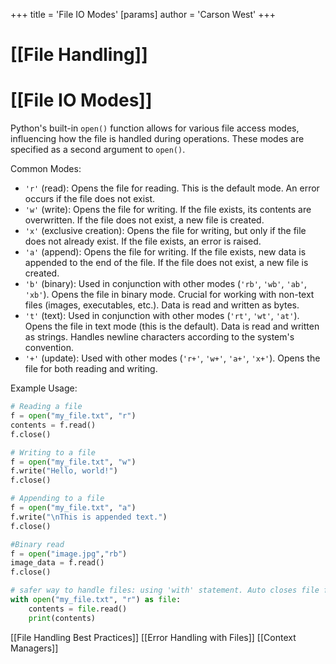 +++
 title = 'File IO Modes'
[params]
	author = 'Carson West'
+++
# [[File Handling]]
# [[File IO Modes]] 
Python's built-in `open()` function allows for various file access modes, influencing how the file is handled during operations.  These modes are specified as a second argument to `open()`.

Common Modes:

*   `'r'` (read): Opens the file for reading.  This is the default mode.  An error occurs if the file does not exist.
*   `'w'` (write): Opens the file for writing.  If the file exists, its contents are overwritten. If the file does not exist, a new file is created.
*   `'x'` (exclusive creation): Opens the file for writing, but only if the file does not already exist.  If the file exists, an error is raised.
*   `'a'` (append): Opens the file for writing.  If the file exists, new data is appended to the end of the file. If the file does not exist, a new file is created.
*   `'b'` (binary):  Used in conjunction with other modes (`'rb'`, `'wb'`, `'ab'`, `'xb'`). Opens the file in binary mode.  Crucial for working with non-text files (images, executables, etc.).  Data is read and written as bytes.
*   `'t'` (text): Used in conjunction with other modes (`'rt'`, `'wt'`, `'at'`). Opens the file in text mode (this is the default). Data is read and written as strings.  Handles newline characters according to the system's convention.
*   `'+'` (update): Used with other modes (`'r+'`, `'w+'`, `'a+'`, `'x+'`). Opens the file for both reading and writing.


Example Usage:

```python
# Reading a file
f = open("my_file.txt", "r")
contents = f.read()
f.close()

# Writing to a file
f = open("my_file.txt", "w")
f.write("Hello, world!")
f.close()

# Appending to a file
f = open("my_file.txt", "a")
f.write("\nThis is appended text.")
f.close()

#Binary read
f = open("image.jpg","rb")
image_data = f.read()
f.close()

# safer way to handle files: using 'with' statement. Auto closes file for you.
with open("my_file.txt", "r") as file:
    contents = file.read()
    print(contents)

```

[[File Handling Best Practices]]  [[Error Handling with Files]] [[Context Managers]]
